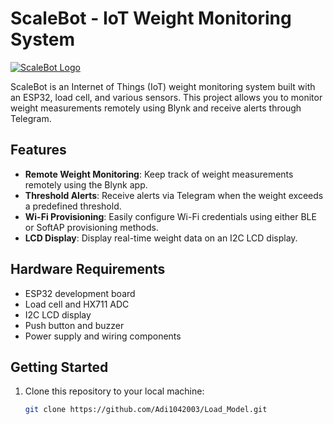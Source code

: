 # ScaleBot - IoT Weight Monitoring System

[![ScaleBot Logo](http://drive.google.com/uc?export=view&id=1qEgtSW4vrtDINCftU76MzR5Bn7Jsw0me)](https://web.telegram.org/a/#6616164017)

ScaleBot is an Internet of Things (IoT) weight monitoring system built with an ESP32, load cell, and various sensors. This project allows you to monitor weight measurements remotely using Blynk and receive alerts through Telegram.

## Features

- **Remote Weight Monitoring**: Keep track of weight measurements remotely using the Blynk app.
- **Threshold Alerts**: Receive alerts via Telegram when the weight exceeds a predefined threshold.
- **Wi-Fi Provisioning**: Easily configure Wi-Fi credentials using either BLE or SoftAP provisioning methods.
- **LCD Display**: Display real-time weight data on an I2C LCD display.

## Hardware Requirements

- ESP32 development board
- Load cell and HX711 ADC
- I2C LCD display
- Push button and buzzer
- Power supply and wiring components

## Getting Started

1. Clone this repository to your local machine:

   ```bash
   git clone https://github.com/Adi1042003/Load_Model.git

   

